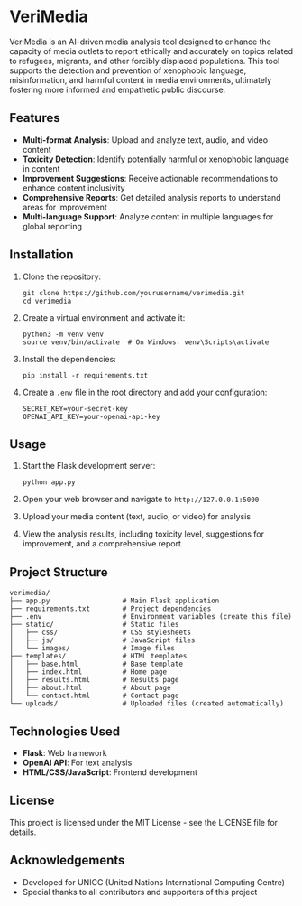 # VeriMedia

VeriMedia is an AI-driven media analysis tool designed to enhance the capacity of media outlets to report ethically and accurately on topics related to refugees, migrants, and other forcibly displaced populations. This tool supports the detection and prevention of xenophobic language, misinformation, and harmful content in media environments, ultimately fostering more informed and empathetic public discourse.

## Features

- **Multi-format Analysis**: Upload and analyze text, audio, and video content
- **Toxicity Detection**: Identify potentially harmful or xenophobic language in content
- **Improvement Suggestions**: Receive actionable recommendations to enhance content inclusivity
- **Comprehensive Reports**: Get detailed analysis reports to understand areas for improvement
- **Multi-language Support**: Analyze content in multiple languages for global reporting

## Installation

1. Clone the repository:
   ```
   git clone https://github.com/yourusername/verimedia.git
   cd verimedia
   ```

2. Create a virtual environment and activate it:
   ```
   python3 -m venv venv
   source venv/bin/activate  # On Windows: venv\Scripts\activate
   ```

3. Install the dependencies:
   ```
   pip install -r requirements.txt
   ```

4. Create a `.env` file in the root directory and add your configuration:
   ```
   SECRET_KEY=your-secret-key
   OPENAI_API_KEY=your-openai-api-key
   ```

## Usage

1. Start the Flask development server:
   ```
   python app.py
   ```

2. Open your web browser and navigate to `http://127.0.0.1:5000`

3. Upload your media content (text, audio, or video) for analysis

4. View the analysis results, including toxicity level, suggestions for improvement, and a comprehensive report

## Project Structure

```
verimedia/
├── app.py                  # Main Flask application
├── requirements.txt        # Project dependencies
├── .env                    # Environment variables (create this file)
├── static/                 # Static files
│   ├── css/                # CSS stylesheets
│   ├── js/                 # JavaScript files
│   └── images/             # Image files
├── templates/              # HTML templates
│   ├── base.html           # Base template
│   ├── index.html          # Home page
│   ├── results.html        # Results page
│   ├── about.html          # About page
│   └── contact.html        # Contact page
└── uploads/                # Uploaded files (created automatically)
```

## Technologies Used

- **Flask**: Web framework
- **OpenAI API**: For text analysis
- **HTML/CSS/JavaScript**: Frontend development

## License

This project is licensed under the MIT License - see the LICENSE file for details.

## Acknowledgements

- Developed for UNICC (United Nations International Computing Centre)
- Special thanks to all contributors and supporters of this project 